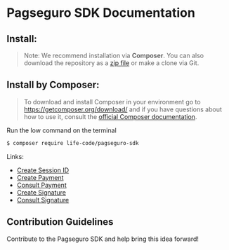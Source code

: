 # Pagseguro SDK Documentation


## Install:
> Note: We recommend installation via **Composer**. You can also download the repository as a [zip file](https://github.com/life-code/pagseguro-sdk/archive/master.zip) or make a clone via Git. 

 
## Install by Composer:
> To download and install Composer in your environment go to https://getcomposer.org/download/ and if you have questions about how to use it, consult the [official Composer documentation](https://getcomposer.org/doc).

Run the low command on the terminal
```sh
$ composer require life-code/pagseguro-sdk
```

Links:
* [Create Session ID](https://github.com/life-code/pagseguro-sdk/blob/master/docs/Session.md)
* [Create Payment](https://github.com/life-code/pagseguro-sdk/blob/master/docs/Payment/Create.md)
* [Consult Payment](https://github.com/life-code/pagseguro-sdk/blob/master/docs/Payment/Notification.md)
* [Create Signature](https://github.com/life-code/pagseguro-sdk/blob/master/docs/Signature/Create.md)
* [Consult Signature](https://github.com/life-code/pagseguro-sdk/blob/master/docs/Signature/Notification.md)


## Contribution Guidelines
Contribute to the Pagseguro SDK and help bring this idea forward!
